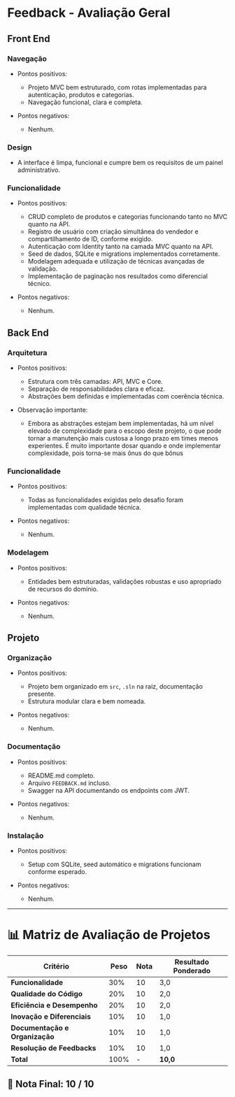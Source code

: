 # Feedback - Avaliação Geral

## Front End

### Navegação
  * Pontos positivos:
    - Projeto MVC bem estruturado, com rotas implementadas para autenticação, produtos e categorias.
    - Navegação funcional, clara e completa.

  * Pontos negativos:
    - Nenhum.

### Design
  - A interface é limpa, funcional e cumpre bem os requisitos de um painel administrativo.

### Funcionalidade
  * Pontos positivos:
    - CRUD completo de produtos e categorias funcionando tanto no MVC quanto na API.
    - Registro de usuário com criação simultânea do vendedor e compartilhamento de ID, conforme exigido.
    - Autenticação com Identity tanto na camada MVC quanto na API.
    - Seed de dados, SQLite e migrations implementados corretamente.
    - Modelagem adequada e utilização de técnicas avançadas de validação.
    - Implementação de paginação nos resultados como diferencial técnico.

  * Pontos negativos:
    - Nenhum.

## Back End

### Arquitetura
  * Pontos positivos:
    - Estrutura com três camadas: API, MVC e Core.
    - Separação de responsabilidades clara e eficaz.
    - Abstrações bem definidas e implementadas com coerência técnica.

  * Observação importante:
    - Embora as abstrações estejam bem implementadas, há um nível elevado de complexidade para o escopo deste projeto, o que pode tornar a manutenção mais custosa a longo prazo em times menos experientes. É muito importante dosar quando e onde implementar complexidade, pois torna-se mais ônus do que bônus

### Funcionalidade
  * Pontos positivos:
    - Todas as funcionalidades exigidas pelo desafio foram implementadas com qualidade técnica.

  * Pontos negativos:
    - Nenhum.

### Modelagem
  * Pontos positivos:
    - Entidades bem estruturadas, validações robustas e uso apropriado de recursos do domínio.

  * Pontos negativos:
    - Nenhum.

## Projeto

### Organização
  * Pontos positivos:
    - Projeto bem organizado em `src`, `.sln` na raiz, documentação presente.
    - Estrutura modular clara e bem nomeada.

  * Pontos negativos:
    - Nenhum.

### Documentação
  * Pontos positivos:
    - README.md completo.
    - Arquivo `FEEDBACK.md` incluso.
    - Swagger na API documentando os endpoints com JWT.

  * Pontos negativos:
    - Nenhum.

### Instalação
  * Pontos positivos:
    - Setup com SQLite, seed automático e migrations funcionam conforme esperado.

  * Pontos negativos:
    - Nenhum.

---

# 📊 Matriz de Avaliação de Projetos

| **Critério**                   | **Peso** | **Nota** | **Resultado Ponderado**                  |
|-------------------------------|----------|----------|------------------------------------------|
| **Funcionalidade**            | 30%      | 10       | 3,0                                      |
| **Qualidade do Código**       | 20%      | 10       | 2,0                                      |
| **Eficiência e Desempenho**   | 20%      | 10       | 2,0                                      |
| **Inovação e Diferenciais**   | 10%      | 10       | 1,0                                      |
| **Documentação e Organização**| 10%      | 10       | 1,0                                      |
| **Resolução de Feedbacks**    | 10%      | 10       | 1,0                                      |
| **Total**                     | 100%     | -        | **10,0**                                 |

## 🎯 **Nota Final: 10 / 10**
